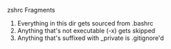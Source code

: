 zshrc Fragments

1.  Everything in this dir gets sourced from .bashrc
1.  Anything that's not executable (-x) gets skipped
1.  Anything that's suffixed with _private is .gitignore'd
